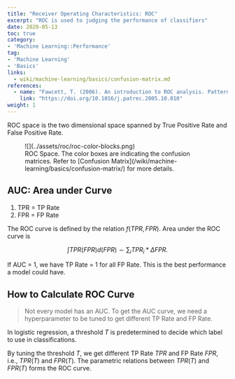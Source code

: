 ```yaml
---
title: "Receiver Operating Characteristics: ROC"
excerpt: "ROC is used to judging the performance of classifiers"
date: 2020-05-13
toc: true
category:
- 'Machine Learning::Performance'
tag:
- 'Machine Learning'
- 'Basics'
links:
  - wiki/machine-learning/basics/confusion-matrix.md
references:
  - name: "Fawcett, T. (2006). An introduction to ROC analysis. Pattern Recognition Letters, 27(8), 861–874."
    link: "https://doi.org/10.1016/j.patrec.2005.10.010"
weight: 1
---
```


ROC space is the two dimensional space spanned by True Positive Rate and False Positive Rate.

<figure markdown="1">
![](../assets/roc/roc-color-blocks.png)
<figcaption markdown="1">
ROC Space. The color boxes are indicating the confusion matrices. Refer to [Confusion Matrix](/wiki/machine-learning/basics/confusion-matrix/) for more details.
</figcaption>
</figure>


## AUC: Area under Curve

1. TPR = TP Rate
2. FPR = FP Rate

The ROC curve is defined by the relation $f(TPR, FPR)$. Area under the ROC curve is

$$
\int TPR(FPR) d(FPR) \sim \sum_i TPR_i *\Delta FPR.
$$

If AUC = 1, we have TP Rate = 1 for all FP Rate. This is the best performance a model could have.

## How to Calculate ROC Curve

> Not every model has an AUC. To get the AUC curve, we need a hyperparameter to be tuned to get different TP Rate and FP Rate.

In logistic regression, a threshold $T$ is predetermined to decide which label to use in classifications.

By tuning the threshold $T$, we get different TP Rate $TPR$ and FP Rate $FPR$, i.e., $TPR(T)$ and $FPR(T)$. The parametric relations between $TPR(T)$ and $FPR(T)$ forms the ROC curve.
